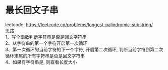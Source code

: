 # 最长回文子串
leetcode: https://leetcode.cn/problems/longest-palindromic-substring/ <br />
思路 <br />
    1、写个函数判断字符串是否是回文字符串 <br />
    2、从字符串的第一个字符开启第一次循环 <br />
    3、第一次循环的当前字符的下一个字符, 开启第二次循环, 判断当前字符到第二次循环末尾的所有字符串是否是回文字符串 <br />
    4、如果有字符串是, 则查看长度大小 <br />